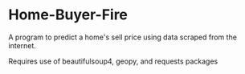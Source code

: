 # Home-Buyer-Fire
A program to predict a home's sell price using data scraped from the internet.

Requires use of beautifulsoup4, geopy, and requests packages
